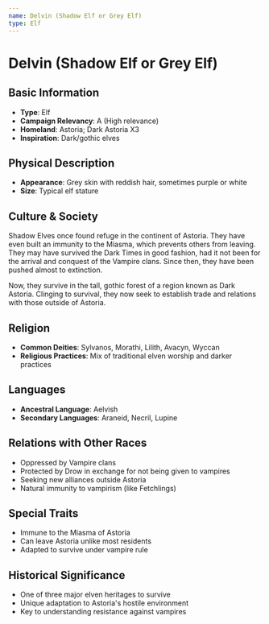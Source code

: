 ```yaml
---
name: Delvin (Shadow Elf or Grey Elf)
type: Elf
---
```


# Delvin (Shadow Elf or Grey Elf)

## Basic Information
- **Type**: Elf
- **Campaign Relevancy**: A (High relevance)
- **Homeland**: Astoria; Dark Astoria X3
- **Inspiration**: Dark/gothic elves

## Physical Description
- **Appearance**: Grey skin with reddish hair, sometimes purple or white
- **Size**: Typical elf stature

## Culture & Society
Shadow Elves once found refuge in the continent of Astoria. They have even built an immunity to the Miasma, which prevents others from leaving. They may have survived the Dark Times in good fashion, had it not been for the arrival and conquest of the Vampire clans. Since then, they have been pushed almost to extinction. 

Now, they survive in the tall, gothic forest of a region known as Dark Astoria. Clinging to survival, they now seek to establish trade and relations with those outside of Astoria.

## Religion
- **Common Deities**: Sylvanos, Morathi, Lilith, Avacyn, Wyccan
- **Religious Practices**: Mix of traditional elven worship and darker practices

## Languages
- **Ancestral Language**: Aelvish
- **Secondary Languages**: Araneid, Necril, Lupine

## Relations with Other Races
- Oppressed by Vampire clans
- Protected by Drow in exchange for not being given to vampires
- Seeking new alliances outside Astoria
- Natural immunity to vampirism (like Fetchlings)

## Special Traits
- Immune to the Miasma of Astoria
- Can leave Astoria unlike most residents
- Adapted to survive under vampire rule

## Historical Significance
- One of three major elven heritages to survive
- Unique adaptation to Astoria's hostile environment
- Key to understanding resistance against vampires